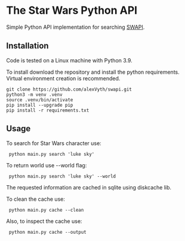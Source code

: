 # The Star Wars Python API

Simple Python API implementation for searching [SWAPI](https://www.swapi.tech).

## Installation

Code is tested on a Linux machine with Python 3.9.

To install download the repository and install the python requirements.
Virtual environment creation is recommended.

    git clone https://github.com/alexVyth/swapi.git
    python3 -m venv .venv
    source .venv/bin/activate
    pip install --upgrade pip
    pip install -r requirements.txt

## Usage

To search for Star Wars character use:

     python main.py search 'luke sky'

To return world use --world flag:

     python main.py search 'luke sky' --world

The requested information are cached in sqlite using diskcache lib.

To clean the cache use:

     python main.py cache --clean

Also, to inspect the cache use:

     python main.py cache --output
